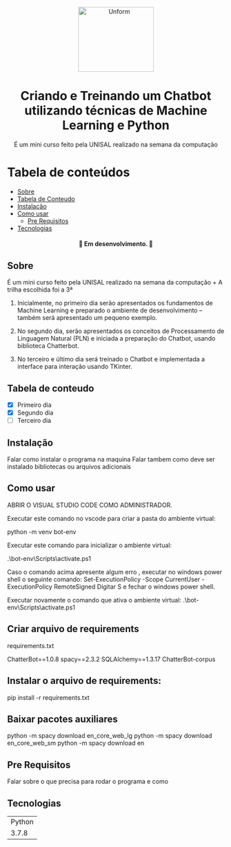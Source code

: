 <p align="center">
  <a href="https://unform.dev">
    <img src="img/Logo.png" height="150" width="175" alt="Unform" />
  </a>
</p>
<h1 align="center">Criando e Treinando um Chatbot utilizando técnicas de Machine Learning e Python </h1> 

<p align="center">É um mini curso feito pela UNISAL realizado na semana da computação</p>

Tabela de conteúdos
=================
<!--ts-->
   * [Sobre](#Sobre)
   * [Tabela de Conteudo](#tabela-de-conteudo)
   * [Instalação](#Instalação)
   * [Como usar](#como-usar)
      * [Pre Requisitos](#pre-requisitos)
   * [Tecnologias](#tecnologias)
<!--te-->

<h4 align="center"> 
  🚧  Em desenvolvimento.  🚧
</h4>

## Sobre

É um mini curso feito pela UNISAL realizado na semana da computação
    + A trilha escolhida foi a 3ª

1) Inicialmente, no primeiro dia serão apresentados os fundamentos de Machine Learning e preparado o ambiente de desenvolvimento – também será apresentado um pequeno exemplo. 

2) No segundo dia, serão apresentados os conceitos de Processamento de Linguagem Natural (PLN) e iniciada a preparação do Chatbot, usando biblioteca Chatterbot. 

3) No terceiro e último dia será treinado o Chatbot e implementada a interface para interação usando TKinter.

## Tabela de conteudo

- [x] Primeiro dia
- [x] Segundo dia
- [ ] Terceiro dia

## Instalação

Falar como instalar o programa na maquina
Falar tambem como deve ser instalado bibliotecas ou arquivos adicionais

## Como usar

ABRIR O VISUAL STUDIO CODE COMO ADMINISTRADOR.



Executar este comando no vscode para criar a pasta do ambiente virtual:



python -m venv bot-env



Executar este comando para inicializar o ambiente virtual:



.\bot-env\Scripts\activate.ps1



Caso o comando acima apresente algum erro , executar no windows power shell o seguinte comando:
Set-ExecutionPolicy -Scope CurrentUser -ExecutionPolicy RemoteSigned
Digitar S e fechar o windows power shell.



Executar novamente o comando que ativa o ambiente virtual:
.\bot-env\Scripts\activate.ps1




## Criar arquivo de requirements



requirements.txt



ChatterBot==1.0.8
spacy==2.3.2
SQLAlchemy==1.3.17
ChatterBot-corpus



## Instalar o arquivo de requirements:



pip install -r requirements.txt



## Baixar pacotes auxiliares

python -m spacy download en_core_web_lg
python -m spacy download en_core_web_sm
python -m spacy download en

## Pre Requisitos

Falar sobre o que precisa para rodar o programa e como

## Tecnologias

<table>
    <tr>
    <td>Python</td>
    </tr>
    <tr>
    <td>3.7.8</td>
    </tr>
</table>